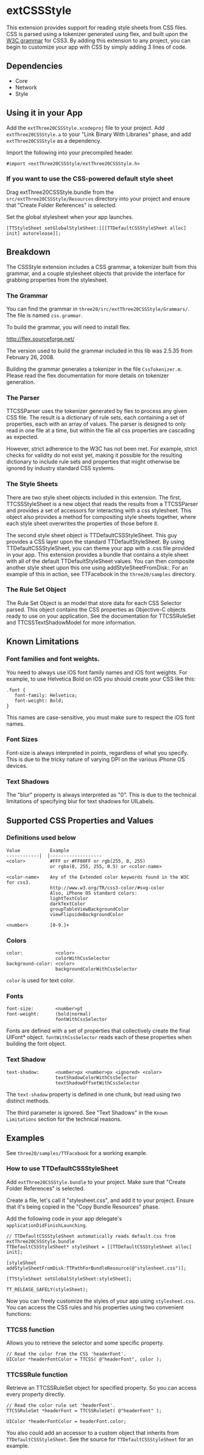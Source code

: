 
extCSSStyle
===========

This extension provides support for reading style sheets from CSS files. CSS is parsed using a
tokenizer generated using flex, and built upon the
[W3C grammar](http://www.w3.org/TR/css3-syntax/#lexical) for CSS3. By adding this extension to
any project, you can begin to customize your app with CSS by simply adding 3 lines of code.


Dependencies
------------

* Core
* Network
* Style


Using it in your App
--------------------

Add the `extThree20CSSStyle.xcodeproj` file to your project. Add `extThree20CSSStyle.a` to your
"Link Binary With Libraries" phase, and add `extThree20CSSStyle` as a dependency.

Import the following into your precompiled header.

    #import <extThree20CSSStyle/extThree20CSSStyle.h>


### If you want to use the CSS-powered default style sheet

Drag extThree20CSSStyle.bundle from the `src/extThree20CSSStyle/Resources` directory into your
project and ensure that "Create Folder References" is selected.

Set the global stylesheet when your app launches.

    [TTStyleSheet setGlobalStyleSheet:[[[TTDefaultCSSStyleSheet alloc] init] autorelease]];


Breakdown
---------

The CSSStyle extension includes a CSS grammar, a tokenizer built from this grammar, and a
couple stylesheet objects that provide the interface for grabbing properties from the
stylesheet.

### The Grammar

You can find the grammar in `three20/src/extThree20CSSStyle/Grammars/`. The file is named
`css.grammar`.

To build the grammar, you will need to install flex.

http://flex.sourceforge.net/

The version used to build the grammar included in this lib was 2.5.35 from February 26, 2008.

Building the grammar generates a tokenizer in the file `CssTokenizer.m`. Please read the
flex documentation for more details on tokenizer generation.

### The Parser

TTCSSParser uses the tokenizer generated by flex to process any given CSS file. The result is
a dictionary of rule sets, each containing a set of properties, each with an array of values.
The parser is designed to only read in one file at a time, but within the file all css properties
are cascading as expected.

However, strict adherence to the W3C has not been met. For example, strict checks for validity
do not exist yet, making it possible for the resulting dictionary to include rule sets and
properties that might otherwise be ignored by industry standard CSS systems.

### The Style Sheets

There are two style sheet objects included in this extension. The first, TTCSSStyleSheet is
a new object that reads the results from a TTCSSParser and provides a set of accessors for
interacting with a css stylesheet. This object also provides a method for compositing style
sheets together, where each style sheet overwrites the properties of those before it.

The second style sheet object is TTDefaultCSSStyleSheet. This guy provides a CSS layer upon
the standard TTDefaultStyleSheet. By using TTDefaultCSSStyleSheet, you can theme your app
with a .css file provided in your app. This extension provides a bundle that contains a
style sheet with all of the default TTDefaultStyleSheet values. You can then composite another
style sheet upon this one using addStyleSheetFromDisk:. For an example of this in action,
see TTFacebook in the `three20/samples` directory.

### The Rule Set Object

The Rule Set Object is an model that store data for each CSS Selector parsed. This object
contains the CSS properties as Objective-C objects ready to use on your application.
See the documentation for TTCSSRuleSet and TTCSSTextShadowModel for more information.


Known Limitations
-----------------

### Font families and font weights.
You need to always use iOS font family names and iOS font weights. For example, to use Helvetica
Bold on iOS you should create your CSS like this:

	.font {
	   font-family: Helvetica;
	   font-weight: Bold;
	}

This names are case-sensitive, you must make sure to respect the iOS font names.

### Font Sizes

Font-size is always interpreted in points, regardless of what you specify. This is due to
the tricky nature of varying DPI on the various iPhone OS devices.

### Text Shadows

The "blur" property is always interpreted as "0". This is due to the technical limitations
of specifying blur for text shadows for UILabels.


Supported CSS Properties and Values
-----------------------------------

### Definitions used below

    Value           Example
    ------------|  |-------------------
    <color>         #FFF or #FF00FF or rgb(255, 0, 255)
                    or rgba(0, 255, 255, 0.5) or <color-name>
    
    <color-name>    Any of the Extended color keywords found in the W3C for css3.
                    http://www.w3.org/TR/css3-color/#svg-color
                    Also, iPhone OS standard colors:
                    lightTextColor
                    darkTextColor
                    groupTableViewBackgroundColor
                    viewFlipsideBackgroundColor
    
    <number>        [0-9.]+


### Colors

    color:            <color>
                      colorWithCssSelector
    background-color: <color>
                      backgroundColorWithCssSelector

`color` is used for text color.

### Fonts

    font-size:        <number>pt
    font-weight:      (bold|normal)
                      fontWithCssSelector

Fonts are defined with a set of properties that collectively create the final UIFont* object.
`fontWithCssSelector` reads each of these properties when building the font object.

### Text Shadow

    text-shadow:      <number>px <number>px <ignored> <color>
                      textShadowColorWithCssSelector
                      textShadowOffsetWithCssSelector

The `text-shadow` property is defined in one chunk, but read using two distinct methods.

The third parameter is ignored. See "Text Shadows" in the `Known Limitations` section for
the technical reasons.


Examples
--------

See `three20/samples/TTFacebook` for a working example.

### How to use TTDefaultCSSStyleSheet

Add `extThree20CSSStyle.bundle` to your project. Make sure that "Create Folder References" is
selected.

Create a file, let's call it "stylesheet.css", and add it to your project. Ensure that it's
being copied in the "Copy Bundle Resources" phase.

Add the following code in your app delegate's `applicationDidFinishLaunching`.

    // TTDefaultCSSStyleSheet automatically reads default.css from extThree20CSSStyle.bundle
    TTDefaultCSSStyleSheet* styleSheet = [[TTDefaultCSSStyleSheet alloc] init];
    
    [styleSheet addStyleSheetFromDisk:TTPathForBundleResource(@"stylesheet.css")];
    
    [TTStyleSheet setGlobalStyleSheet:styleSheet];
    
    TT_RELEASE_SAFELY(styleSheet);

Now you can freely customize the styles of your app using `stylesheet.css`. You can access 
the CSS rules and his properties using two convenient functions:

### TTCSS function

Allows you to retrieve the selector and some specific property.

	// Read the color from the CSS 'headerFont'.
	UIColor *headerFontColor = TTCSS( @"headerFont", color );

### TTCSSRule function

Retrieve an TTCSSRuleSet object for specified property. So you can access every property directly.

	// Read the color rule set 'headerFont'.
	TTCSSRuleSet *headerFont = TTCSSRuleSet( @"headerFont" );

	UIColor *headerFontColor = headerFont.color;
	

You also could add an accessor to a custom object that inherits from `TTDefaultCSSStyleSheet`. See the source for
`TTDefaultCSSStyleSheet` for an example.
